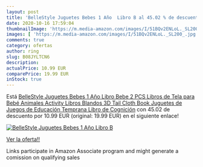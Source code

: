 ```yaml
---
layout: post
title: 'BelleStyle Juguetes Bebes 1 Año  Libro B al 45.02 % de descuento'
date: 2020-10-16 17:59:04
thumbnailImage: 'https://m.media-amazon.com/images/I/51BQv2ENLoL._SL200_.jpg'
images: [ 'https://m.media-amazon.com/images/I/51BQv2ENLoL._SL200_.jpg' ]
comments: true
category: ofertas
author: ring
slug: B08JYLTCN6
description:
actualPrice: 10.99 EUR
comparePrice: 19.99 EUR
inStock: true
---
```


Está [BelleStyle Juguetes Bebes 1 Año  Libro Bebe  2 PCS Libros de Tela para Bebé Animales Activity Libros Blandos  3D Tail Cloth Book  Juguetes de Juegos de Educación Temprana Libro de Cognición](https://www.amazon.es/dp/B08JYLTCN6/?tag=tolees-21) con 45.02 de descuento por 10.99 EUR (original: 19.99 EUR) en el siguiente enlace!

[![BelleStyle Juguetes Bebes 1 Año  Libro B](https://m.media-amazon.com/images/I/51BQv2ENLoL._SL200_.jpg)](https://www.amazon.es/dp/B08JYLTCN6/?tag=tolees-21)

[Ver la oferta!!](https://www.amazon.es/dp/B08JYLTCN6/?tag=tolees-21)

Links participate in Amazon Associate program and might generate a comission on qualifying sales



